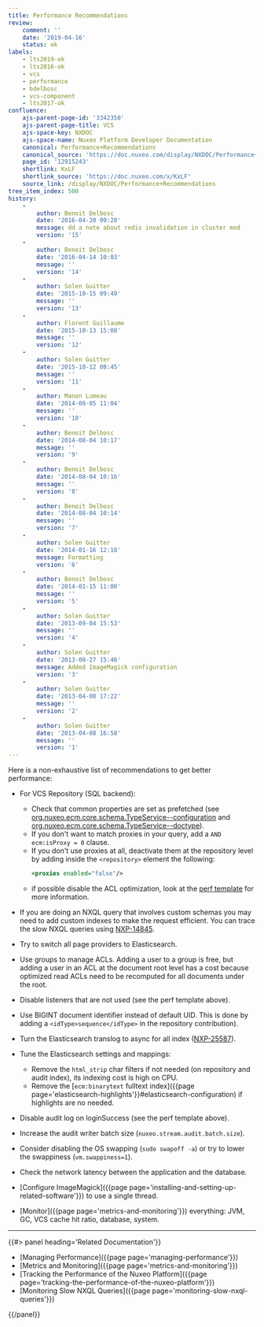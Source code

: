 ```yaml
---
title: Performance Recommendations
review:
    comment: ''
    date: '2019-04-16'
    status: ok
labels:
    - lts2019-ok
    - lts2016-ok
    - vcs
    - performance
    - bdelbosc
    - vcs-component
    - lts2017-ok
confluence:
    ajs-parent-page-id: '3342350'
    ajs-parent-page-title: VCS
    ajs-space-key: NXDOC
    ajs-space-name: Nuxeo Platform Developer Documentation
    canonical: Performance+Recommendations
    canonical_source: 'https://doc.nuxeo.com/display/NXDOC/Performance+Recommendations'
    page_id: '12915243'
    shortlink: KxLF
    shortlink_source: 'https://doc.nuxeo.com/x/KxLF'
    source_link: /display/NXDOC/Performance+Recommendations
tree_item_index: 500
history:
    -
        author: Benoit Delbosc
        date: '2016-04-20 09:28'
        message: dd a note about redis invalidation in cluster mod
        version: '15'
    -
        author: Benoit Delbosc
        date: '2016-04-14 10:03'
        message: ''
        version: '14'
    -
        author: Solen Guitter
        date: '2015-10-15 09:49'
        message: ''
        version: '13'
    -
        author: Florent Guillaume
        date: '2015-10-13 15:08'
        message: ''
        version: '12'
    -
        author: Solen Guitter
        date: '2015-10-12 08:45'
        message: ''
        version: '11'
    -
        author: Manon Lumeau
        date: '2014-08-05 11:04'
        message: ''
        version: '10'
    -
        author: Benoit Delbosc
        date: '2014-08-04 10:17'
        message: ''
        version: '9'
    -
        author: Benoit Delbosc
        date: '2014-08-04 10:16'
        message: ''
        version: '8'
    -
        author: Benoit Delbosc
        date: '2014-08-04 10:14'
        message: ''
        version: '7'
    -
        author: Solen Guitter
        date: '2014-01-16 12:18'
        message: Formatting
        version: '6'
    -
        author: Benoit Delbosc
        date: '2014-01-15 11:00'
        message: ''
        version: '5'
    -
        author: Solen Guitter
        date: '2013-09-04 15:53'
        message: ''
        version: '4'
    -
        author: Solen Guitter
        date: '2013-08-27 15:46'
        message: Added ImageMagick configuration
        version: '3'
    -
        author: Solen Guitter
        date: '2013-04-08 17:22'
        message: ''
        version: '2'
    -
        author: Solen Guitter
        date: '2013-04-08 16:58'
        message: ''
        version: '1'
---
```


Here is a non-exhaustive list of recommendations to get better performance:

- For VCS Repository (SQL backend):
  - Check that common properties are set as prefetched (see [org.nuxeo.ecm.core.schema.TypeService--configuration](http://explorer.nuxeo.com/nuxeo/site/distribution/latest/viewExtensionPoint/org.nuxeo.ecm.core.schema.TypeService--configuration) and [org.nuxeo.ecm.core.schema.TypeService--doctype](http://explorer.nuxeo.com/nuxeo/site/distribution/latest/viewExtensionPoint/org.nuxeo.ecm.core.schema.TypeService--doctype)).
  - If you don't want to match proxies in your query, add a `AND ecm:isProxy = 0` clause.
  - If you don't use proxies at all, deactivate them at the repository level by adding inside the `<repository>` element the following:
    ```xml
    <proxies enabled="false"/>
    ```
  - if possible disable the ACL optimization, look at the [perf template](https://github.com/nuxeo/nuxeo/tree/master/nuxeo-distribution/nuxeo-nxr-server/src/main/resources/templates/perf) for more information.


- If you are doing an NXQL query that involves custom schemas you may need to add custom indexes to make the request efficient. You can trace the slow NXQL queries using [NXP-14845](https://jira.nuxeo.com/browse/NXP-14845).


- Try to switch all page providers to Elasticsearch.


- Use groups to manage ACLs. Adding a user to a group is free, but adding a user in an ACL at the document root level has a cost because optimized read ACLs need to be recomputed for all documents under the root.


- Disable listeners that are not used (see the perf template above).


- Use BIGINT document identifier instead of default UID. This is done by adding a `<idType>sequence</idType>` in the repository contribution).


- Turn the Elasticsearch translog to async for all index ([NXP-25587](https://jira.nuxeo.com/browse/NXP-25587)).

- Tune the Elasticsearch settings and mappings:
  - Remove the `html_strip` char filters if not needed (on repository and audit index), its indexing cost is high on CPU.
  - Remove the [`ecm:binarytext` fulltext index]({{page page='elasticsearch-highlights'}}#elasticsearch-configuration) if highlights are no needed.

- Disable audit log on loginSuccess (see the perf template above).


- Increase the audit writer batch size (`nuxeo.stream.audit.batch.size`).


- Consider disabling the OS swapping (`sudo swapoff -a`) or try to lower the swappiness (`vm.swappiness=1`).


- Check the network latency between the application and the database.


- [Configure ImageMagick]({{page page='installing-and-setting-up-related-software'}}) to use a single thread.


- [Monitor]({{page page='metrics-and-monitoring'}}) everything: JVM, GC, VCS cache hit ratio, database, system.

* * *

<div class="row" data-equalizer data-equalize-on="medium"><div class="column medium-6">{{#> panel heading='Related Documentation'}}

- [Managing Performance]({{page page='managing-performance'}})
- [Metrics and Monitoring]({{page page='metrics-and-monitoring'}})
- [Tracking the Performance of the Nuxeo Platform]({{page page='tracking-the-performance-of-the-nuxeo-platform'}})
- [Monitoring Slow NXQL Queries]({{page page='monitoring-slow-nxql-queries'}})

{{/panel}}</div><div class="column medium-6">

</div></div>
